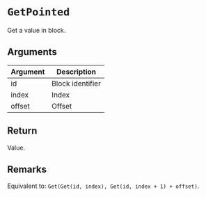 # `GetPointed`

Get a value in block.

## Arguments

| Argument | Description      |
| -------- | ---------------- |
| id       | Block identifier |
| index    | Index            |
| offset   | Offset           |

## Return

Value.

## Remarks

Equivalent to: `Get(Get(id, index), Get(id, index + 1) + offset)`.
